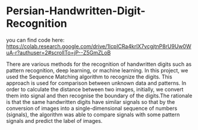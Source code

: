 # Persian-Handwritten-Digit-Recognition

you can find code here:
https://colab.research.google.com/drive/1lcpICRa4krlX7vcgjtnP8rU9Uw0WuA-r?authuser=2#scrollTo=jP--Z5GmZLoB

There are various methods for the recognition of handwritten digits such as pattern recognition, deep learning, or machine learning. In this project, we used the Sequence Matching algorithm to recognize the digits. This approach is used for comparison between unknown data and patterns. In order to calculate the distance between two images, initially, we convert them into signal and then recognise the boundary of the digits.The rationale is that the same handwritten digits have similar signals so that by the conversion of images into a single-dimensional sequence of numbers (signals), the algorithm was able to compare signals with some pattern signals and predict the label of images. 
